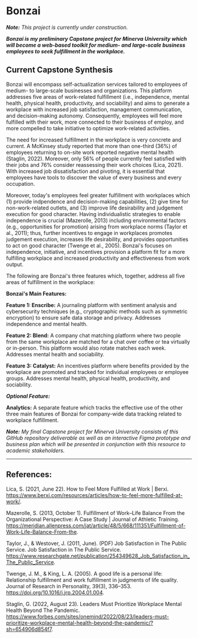 # Bonzai

***Note:*** *This project is currently under construction.*

***Bonzai is my preliminary Capstone project for Minerva University which will become a web-based toolkit for medium- and large-scale business employees to seek fulfillment in the workplace.***

## Current Capstone Synthesis

Bonzai will encompass self-actualization services tailored to employees of medium- to large-scale businesses and organizations. This platform addresses five areas of work-related fulfillment (i.e., independence, mental health, physical health, productivity, and sociability) and aims to generate a workplace with increased job satisfaction, management communication, and decision-making autonomy. Consequently, employees will feel more fulfilled with their work, more connected to their business of employ, and more compelled to take initiative to optimize work-related activities. 

The need for increased fulfillment in the workplace is very concrete and current. A McKinsey study reported that more than one-third (36%) of employees returning to on-site work reported negative mental health (Staglin, 2022). Moreover, only 56% of people currently feel satisfied with their jobs and 76% consider reassessing their work choices (Lica, 2021). With increased job dissatisfaction and pivoting, it is essential that employees have tools to discover the value of every business and every occupation.

Moreover, today's employees feel greater fulfillment with workplaces which (1) provide indpendence and decision-making capabilities, (2) give time for non-work-related outlets, and (3) improve life desirability and judgement execution for good character. Having individualistic strategies to enable independence is crucial (Mazerolle, 2013) including environmental factors (e.g., opportunities for promotion) arising from workplace norms (Taylor et al., 2011); thus, further incentives to engage in workplaces promotes judgement execution, increases life desirability, and provides opportunities to act on good character (Twenge et al., 2005). Bonzai's focuses on independence, initiative, and incentives provision a platform fit for a more fulfilling workplace and increased productivity and effectiveness from work output.

The following are Bonzai's three features which, together, address all five areas of fulfillment in the workplace:

**Bonzai's Main Features:**

**Feature 1: Enscribe:** A journaling platform with sentiment analysis and cybersecurity techniques (e.g., cryptographic methods such as symmetric encryption) to ensure safe data storage and privacy. Addresses independence and mental health.

**Feature 2: Blend:** A company chat matching platform where two people from the same workplace are matched for a chat over coffee or tea virtually or in-person. This platform would also rotate matches each week. Addresses mental health and sociability.

**Feature 3: Catalyst:** An incentives platform where benefits provided by the workplace are promoted and tracked for individual employees or employee groups. Addresses mental health, physical health, productivity, and sociability.

***Optional Feature:***

**Analytics:** A separate feature which tracks the effective use of the other three main features of Bonzai for company-wide data tracking related to workplace fulfillment.

***Note:*** *My final Capstone project for Minerva University consists of this GitHub repository deliverable as well as an interactive Figma prototype and business plan which will be presented in conjunction with this resource to academic stakeholders.*

--------------------

## References:

Lica, S. (2021, June 22). How to Feel More Fulfilled at Work | Berxi. https://www.berxi.com/resources/articles/how-to-feel-more-fulfilled-at-work/.

Mazerolle, S. (2013, October 1). Fulfillment of Work–Life Balance From the Organizational Perspective: A Case Study | Journal of Athletic Training. https://meridian.allenpress.com/jat/article/48/5/668/111351/Fulfillment-of-Work-Life-Balance-From-the.

Taylor, J., & Westover, J. (2011, June). (PDF) Job Satisfaction in The Public Service. Job Satisfaction in The Public Service. https://www.researchgate.net/publication/254349628_Job_Satisfaction_in_The_Public_Service.

Twenge, J. M., & King, L. A. (2005). A good life is a personal life: Relationship fulfillment and work fulfillment in judgments of life quality. Journal of Research in Personality, 39(3), 336–353. https://doi.org/10.1016/j.jrp.2004.01.004.

Staglin, G. (2022, August 23). Leaders Must Prioritize Workplace Mental Health Beyond The Pandemic. https://www.forbes.com/sites/onemind/2022/08/23/leaders-must-prioritize-workplace-mental-health-beyond-the-pandemic/?sh=654906d854f7.
